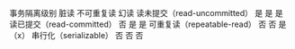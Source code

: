 
事务隔离级别	             脏读	不可重复读	幻读
读未提交（read-uncommitted）	是	是	是
读已提交（read-committed）	否	是	是
可重复读（repeatable-read）	否	否	是（x）
串行化（serializable）	    否	否	否